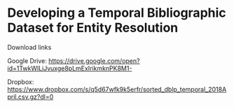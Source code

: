 # Developing a Temporal Bibliographic Dataset for Entity Resolution

Download links

Google Drive: https://drive.google.com/open?id=1TwkWlLiJvuxge8pLmExIrikmknPK8M1-

Dropbox: https://www.dropbox.com/s/q5d67wfk9k5erfr/sorted_dblp_temporal_2018April.csv.gz?dl=0
